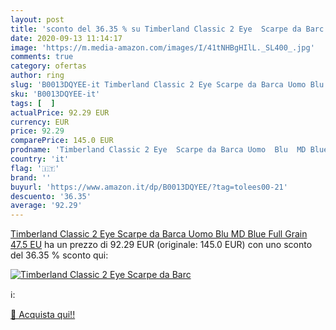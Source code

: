 ```yaml
---
layout: post
title: 'sconto del 36.35 % su Timberland Classic 2 Eye  Scarpe da Barc  '
date: 2020-09-13 11:14:17
image: 'https://m.media-amazon.com/images/I/41tNHBgHIlL._SL400_.jpg'
comments: true
category: ofertas
author: ring
slug: 'B0013DQYEE-it Timberland Classic 2 Eye Scarpe da Barca Uomo Blu MD Blue...'
sku: 'B0013DQYEE-it'
tags: [  ]
actualPrice: 92.29 EUR
currency: EUR
price: 92.29
comparePrice: 145.0 EUR
prodname: 'Timberland Classic 2 Eye  Scarpe da Barca Uomo  Blu  MD Blue Full Grain   47.5 EU'
country: 'it'
flag: '🇮🇹'
brand: ''
buyurl: 'https://www.amazon.it/dp/B0013DQYEE/?tag=tolees00-21'
descuento: '36.35'
average: '92.29'
---
```


[Timberland Classic 2 Eye  Scarpe da Barca Uomo  Blu  MD Blue Full Grain   47.5 EU](https://www.amazon.it/dp/B0013DQYEE/?tag=tolees00-21) ha un prezzo di 92.29 EUR (originale: 145.0 EUR) con uno sconto del 36.35 % sconto qui:

[![Timberland Classic 2 Eye  Scarpe da Barc](https://m.media-amazon.com/images/I/41tNHBgHIlL._SL400_.jpg)](https://www.amazon.it/dp/B0013DQYEE/?tag=tolees00-21)

ℹ️:


[🛒 Acquista qui!!](https://www.amazon.it/dp/B0013DQYEE/?tag=tolees00-21)
